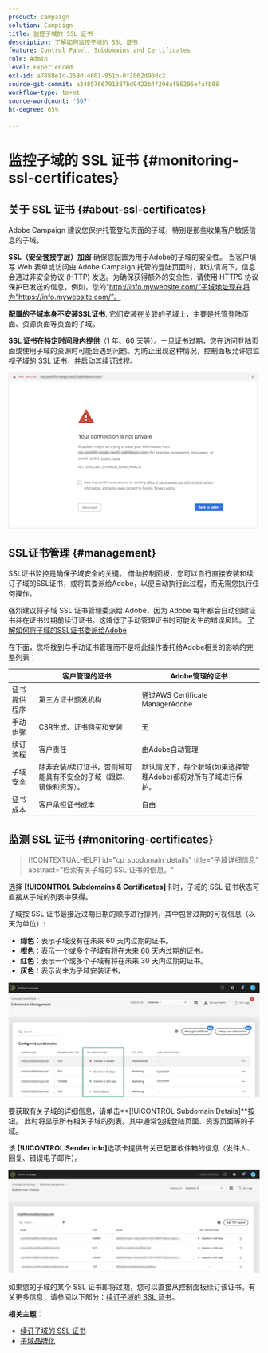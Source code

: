 ```yaml
---
product: campaign
solution: Campaign
title: 监控子域的 SSL 证书
description: 了解如何监控子域的 SSL 证书
feature: Control Panel, Subdomains and Certificates
role: Admin
level: Experienced
exl-id: a7888e1c-259d-4601-951b-0f1062d90dc2
source-git-commit: a3485766791387bd9422b4f29daf86296efafb98
workflow-type: tm+mt
source-wordcount: '567'
ht-degree: 65%

---
```


# 监控子域的 SSL 证书 {#monitoring-ssl-certificates}

## 关于 SSL 证书 {#about-ssl-certificates}

Adobe Campaign 建议您保护托管登陆页面的子域，特别是那些收集客户敏感信息的子域。

**SSL（安全套接字层）加密** 确保您配置为用于Adobe的子域的安全性。 当客户填写 Web 表单或访问由 Adobe Campaign 托管的登陆页面时，默认情况下，信息会通过非安全协议 (HTTP) 发送。为确保获得额外的安全性，请使用 HTTPS 协议保护已发送的信息。例如，您的“http://info.mywebsite.com/”子域地址现在将为“https://info.mywebsite.com/”。

**配置的子域本身不安装SSL证书**. 它们安装在关联的子域上，主要是托管登陆页面、资源页面等页面的子域。

**SSL 证书在特定时间段内提供**（1 年、60 天等）。一旦证书过期，您在访问登陆页面或使用子域的资源时可能会遇到问题。为防止出现这种情况，控制面板允许您监视子域的 SSL 证书，并启动其续订过程。

![](assets/no_certificate.png)

## SSL证书管理 {#management}

SSL证书监控是确保子域安全的关键。 借助控制面板，您可以自行直接安装和续订子域的SSL证书，或将其委派给Adobe，以便自动执行此过程，而无需您执行任何操作。

强烈建议将子域 SSL 证书管理委派给 Adobe，因为 Adobe 每年都会自动创建证书并在证书过期前续订证书。这降低了手动管理证书时可能发生的错误风险。 [了解如何将子域的SSL证书委派给Adobe](delegate-ssl.md)

在下面，您将找到与手动证书管理而不是将此操作委托给Adobe相关的影响的完整列表：

|       | 客户管理的证书 | Adobe管理的证书 |
|  ---  |  ---  |  ---  |
| 证书提供程序 | 第三方证书颁发机构 | 通过AWS Certificate ManagerAdobe |
| 手动步骤 | CSR生成、证书购买和安装 | 无 |
| 续订流程 | 客户责任 | 由Adobe自动管理 |
| 子域安全 | 除非安装/续订证书，否则域可能具有不安全的子域（跟踪、镜像和资源）。 | 默认情况下，每个新域(如果选择管理Adobe)都将对所有子域进行保护。 |
| 证书成本 | 客户承担证书成本 | 自由 |

## 监测 SSL 证书 {#monitoring-certificates}

>[!CONTEXTUALHELP]
>id="cp_subdomain_details"
>title="子域详细信息"
>abstract="检索有关子域的 SSL 证书的信息。"

选择 **[!UICONTROL Subdomains & Certificates]**&#x200B;卡时，子域的 SSL 证书状态可直接从子域的列表中获得。

子域按 SSL 证书最接近过期日期的顺序进行排列，其中包含过期的可视信息（以天为单位）:

* **绿色**：表示子域没有在未来 60 天内过期的证书。
* **橙色**：表示一个或多个子域有将在未来 60 天内过期的证书。
* **红色**：表示一个或多个子域有将在未来 30 天内过期的证书。
* **灰色**：表示尚未为子域安装证书。

![](assets/subdomains_list.png)

要获取有关子域的详细信息，请单击&#x200B;**[!UICONTROL Subdomain Details]**按钮。
此时将显示所有相关子域的列表。其中通常包括登陆页面、资源页面等的子域。

该 **[!UICONTROL Sender info]**&#x200B;选项卡提供有关已配置收件箱的信息（发件人、回复、错误电子邮件）。

![](assets/subdomain_details.png)

如果您的子域的某个 SSL 证书即将过期，您可以直接从控制面板续订该证书。有关更多信息，请参阅以下部分：[续订子域的 SSL 证书](../../subdomains-certificates/using/renewing-subdomain-certificate.md)。

**相关主题：**

* [续订子域的 SSL 证书](../../subdomains-certificates/using/renewing-subdomain-certificate.md)
* [子域品牌化](../../subdomains-certificates/using/subdomains-branding.md)

